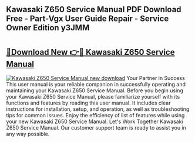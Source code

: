 ## Kawasaki Z650 Service Manual PDF Download Free - Part-Vgx User Guide Repair - Service Owner Edition y3JMM

# <h2><a href="http://bc41251.oget.top/?id=Kawasaki+Z650+Service+Manual">🔗Download New 👉🔴 Kawasaki Z650 Service Manual</a></h2>

[![Kawasaki Z650 Service Manual new download](https://i.imgur.com/5g1atiW.png)](http://bc41251.oget.top/?id=Kawasaki+Z650+Service+Manual)
Your Partner in Success This user manual is your reliable companion in successfully operating and maintaining your Kawasaki Z650 Service Manual. Before you begin using your Kawasaki Z650 Service Manual, please familiarize yourself with its functions and features by reading this user manual. It includes clear instructions for installation, setup, and operation, as well as troubleshooting tips for common issues. Enjoy the efficiency of list of features while using your new Kawasaki Z650 Service Manual. Let's Work Together Kawasaki Z650 Service Manual. Our customer support team is ready to assist you in any way possible.
